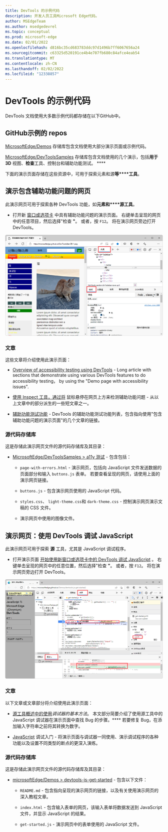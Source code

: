 ```yaml
---
title: DevTools 的示例代码
description: 开发人员工具Microsoft Edge代码。
author: MSEdgeTeam
ms.author: msedgedevrel
ms.topic: conceptual
ms.prod: microsoft-edge
ms.date: 02/01/2022
ms.openlocfilehash: d816bc35cd683783ddc97d1496b7ff6067656a24
ms.sourcegitcommit: c63325d520191ce4b4e707fb680c84afce4eab54
ms.translationtype: MT
ms.contentlocale: zh-CN
ms.lasthandoff: 02/02/2022
ms.locfileid: "12338857"
---
```

# <a name="sample-code-for-devtools"></a>DevTools 的示例代码

DevTools 文档使用大多数示例代码都存储在以下GitHub中。


<!-- ====================================================================== -->
## <a name="github-repos-for-samples"></a>GitHub示例的 repos

[MicrosoftEdge/Demos](https://github.com/MicrosoftEdge/Demos) 存储库包含文档使用大部分演示页面或示例代码。

[MicrosoftEdge/DevToolsSamples](https://github.com/MicrosoftEdge/DevToolsSamples) 存储库包含文档使用的几个演示，包括**用于 3D** 视图、**检查**工具、控制台和辅助功能测试。 ****

下面的演示页面存储在这些资源中，可用于探索元素和源**等****工具**。


<!-- ====================================================================== -->
## <a name="demo-webpage-with-accessibility-issues"></a>演示包含辅助功能问题的网页

此演示网页可用于探索各种 DevTools 功能，如**元素和****源工具**。

* 打开新 [窗口或选项卡](https://microsoftedge.github.io/DevToolsSamples/a11y-testing/page-with-errors.html) 中具有辅助功能问题的演示页面。 右键单击呈现的网页中的任意项目，然后选择"检查 **"**。  或者，按 `F12`。  将在演示网页旁边打开 DevTools。

!["包含辅助功能问题的演示页面"。](../media/demo-page-with-accessibility-issues.png)

### <a name="articles"></a>文章

这些文章将介绍使用此演示页面：

* [Overview of accessibility testing using DevTools](../accessibility/accessibility-testing-in-devtools.md) - Long article with sections that demonstrate using various DevTools features to do accessibility testing， by using the "Demo page with accessibility issues".

* [使用 Inspect 工具，通过将](../accessibility/test-inspect-tool.md) 鼠标悬停在网页上方来检测辅助功能问题 - 从以上文章中的部分派生的一些短文章之一。

* [辅助功能测试功能](../accessibility/reference.md) - DevTools 的辅助功能测试功能列表，包含指向使用"包含辅助功能问题的演示页面"的几个文章的链接。

### <a name="source-code-repo"></a>源代码存储库

这是存储此演示网页文件的源代码存储库及其目录：

* [MicrosoftEdge/DevToolsSamples > a11y 测试](https://github.com/MicrosoftEdge/DevToolsSamples/tree/master/docs/a11y-testing) - 包含包括：

   * `page-with-errors.html` - 演示网页，包括向 JavaScript 文件发送数据的页面部分和输入 `buttons.js` 表单。  若要查看呈现的网页，请使用上面的演示网页链接。

   * `buttons.js` - 包含演示网页使用的 JavaScript 代码。

   * `styles.css`、 `light-theme.css`和 `dark-theme.css` - 控制演示网页演示文稿的 CSS 文件。

   * 演示网页中使用的图像文件。


<!-- ====================================================================== -->
## <a name="demo-webpage-debugging-javascript-with-devtools"></a>演示网页：使用 DevTools 调试 JavaScript

此演示网页可用于探索 **源** 工具，尤其是 JavaScript 调试程序。

* 打开演示页面 [开始使用新窗口或选项卡中的 DevTools 调试 JavaScript](https://microsoftedge.github.io/Demos/devtools-js-get-started/) 。 右键单击呈现的网页中的任意位置，然后选择"检查 **"**。  或者，按 `F12`。  将在演示网页旁边打开 DevTools。

!["使用 DevTools 调试 JavaScript 入门"演示页面。](../media/using-debug-js-demo-page.png)

### <a name="articles"></a>文章

以下文章或文章部分将介绍使用此演示页面：

* [源工具概述中的使用](../sources/index.md#the-basic-approach-to-using-a-debugger)_调试器的基本方法_。  本文部分简要介绍了使用源工具中的 JavaScript 调试器在演示页面中查找 Bug 的步骤。****  若要修复 Bug，在添加输入字符串之前将其转换为数字。

* [JavaScript](../javascript/index.md) 调试入门 - 将演示页面与调试器一同使用、演示调试程序的各种功能以及设置不同类型的断点的更深入演练。

### <a name="source-code-repo"></a>源代码存储库

这是存储此演示网页文件的源代码存储库及其目录：

* [microsoftEdge/Demos > devtools-js-get-started](https://github.com/MicrosoftEdge/Demos/tree/main/devtools-js-get-started) - 包含以下文件：

   *  `README.md` - 包含指向呈现的演示网页的链接，以及有关使用演示网页的深入教程文章。

   *  `index.html` - 包含输入表单的网页，该输入表单将数据发送到 JavaScript 文件，并显示 JavaScript 的结果。

   *  `get-started.js` - 演示网页中的表单使用的 JavaScript 文件。

